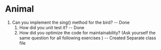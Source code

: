 # Animal
1. Can you implement the sing() method for the bird? -- Done
	1. How did you unit test it? -- Done
	2. How did you optimize the code for maintainability? (Ask yourself the same
question for all following exercises ) -- Created Separate class file